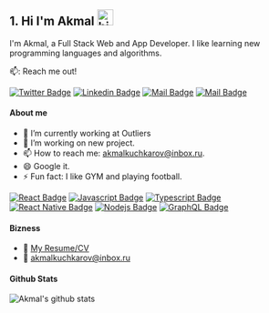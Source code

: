 ## 1. Hi I'm Akmal <img src="https://user-images.githubusercontent.com/1303154/88677602-1635ba80-d120-11ea-84d8-d263ba5fc3c0.gif" width="28px" alt="hi">

I'm Akmal, a Full Stack Web and App Developer. I like learning new programming languages and algorithms.

📫: Reach me out!

[![Twitter Badge](https://img.shields.io/badge/-@akmal_kuchkorov-1ca0f1?style=flat&labelColor=1ca0f1&logo=twitter&logoColor=white&link=https://twitter.com/Ipenywis)](https://twitter.com/akmal_kuchkorov) [![Linkedin Badge](https://img.shields.io/badge/-Akmal-0e76a8?style=flat&labelColor=0e76a8&logo=linkedin&logoColor=white)](https://www.linkedin.com/in/akmal-kuchkorov-68b445164/) [![Mail Badge](https://img.shields.io/badge/-@akmal_k_-e84393?style=flat&labelColor=e84393&logo=instagram&logoColor=white)](https://www.instagram.com/akmal_k_/) [![Mail Badge](https://img.shields.io/badge/-Akmal-c0392b?style=flat&labelColor=c0392b&logo=gmail&logoColor=white)](mailto:akmalkuchkorov98@gmail.com)

<!-- TODO: Add last video link -->

#### About me

- 💼 I’m currently working at Outliers
- 🤔 I’m working on new project.
- 📫 How to reach me: akmalkuchkarov@inbox.ru.
- 😄 Google it.
- ⚡ Fun fact: I like GYM and playing football.

<!-- TODO: Make technologies links takes you to repositories -->

[![React Badge](https://img.shields.io/badge/-React-61DBFB?style=for-the-badge&labelColor=black&logo=react&logoColor=61DBFB)](#) [![Javascript Badge](https://img.shields.io/badge/-Javascript-F0DB4F?style=for-the-badge&labelColor=black&logo=javascript&logoColor=F0DB4F)](#) [![Typescript Badge](https://img.shields.io/badge/-Typescript-007acc?style=for-the-badge&labelColor=black&logo=typescript&logoColor=007acc)](#)[![React Native Badge](https://img.shields.io/badge/RN-React%20Native-blue)](#) [![Nodejs Badge](https://img.shields.io/badge/-Nodejs-3C873A?style=for-the-badge&labelColor=black&logo=node.js&logoColor=3C873A)](#) [![GraphQL Badge](https://img.shields.io/badge/-GraphQl-e535ab?style=for-the-badge&labelColor=black&logo=node.js&logoColor=e535ab)](#)

#### Bizness

- :paperclip: [My Resume/CV](https://github.com/akmal-k/akmal-k/blob/master/resume/Resume_.pdf)
- :email: akmalkuchkarov@inbox.ru

#### Github Stats

![Akmal's github stats](https://github-readme-stats.vercel.app/api?username=akmal-k&show_icons=true&theme=tokyonight)

</details>
